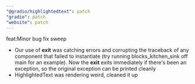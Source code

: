 ```yaml
---
"@gradio/highlightedtext": patch
"gradio": patch
"website": patch
---
```


feat:Minor bug fix sweep

- Our use of __exit__ was catching errors and corrupting the traceback of any component that failed to instantiate (try running blocks_kitchen_sink off main for an example). Now the __exit__ exits immediately if there's been an exception, so the original exception can be printed cleanly
- HighlightedText was rendering weird, cleaned it up
